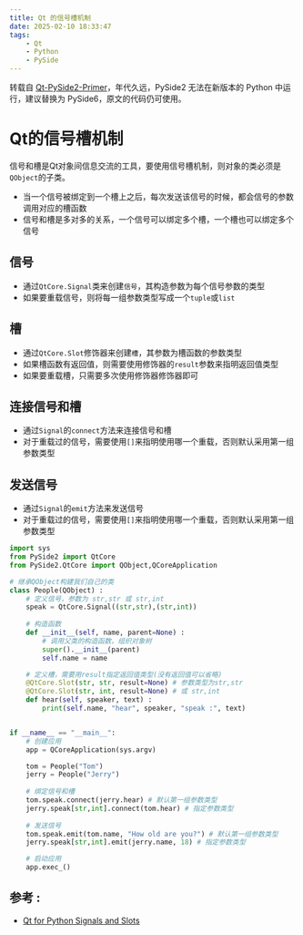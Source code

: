 ```yaml
---
title: Qt 的信号槽机制
date: 2025-02-10 18:33:47
tags:
    - Qt
    - Python
    - PySide
---
```


转载自 [Qt-PySide2-Primer](https://github.com/hubenchang0515/Qt-PySide2-Primer/blob/master/note/basic/02.signal_and_slot.md)，年代久远，PySide2 无法在新版本的 Python 中运行，建议替换为 PySide6，原文的代码仍可使用。

# Qt的信号槽机制
信号和槽是Qt对象间信息交流的工具，要使用信号槽机制，则对象的类必须是`QObject`的子类。
* 当一个信号被绑定到一个槽上之后，每次发送该信号的时候，都会信号的参数调用对应的槽函数
* 信号和槽是多对多的关系，一个信号可以绑定多个槽，一个槽也可以绑定多个信号

## 信号
* 通过`QtCore.Signal`类来创建`信号`，其构造参数为每个信号参数的类型
* 如果要重载信号，则将每一组参数类型写成一个`tuple`或`list`

## 槽
* 通过`QtCore.Slot`修饰器来创建`槽`，其参数为槽函数的参数类型
* 如果槽函数有返回值，则需要使用修饰器的`result`参数来指明返回值类型
* 如果要重载槽，只需要多次使用修饰器修饰器即可

## 连接信号和槽
* 通过`Signal`的`connect`方法来连接信号和槽
* 对于重载过的信号，需要使用`[]`来指明使用哪一个重载，否则默认采用第一组参数类型

## 发送信号
* 通过`Signal`的`emit`方法来发送信号
* 对于重载过的信号，需要使用`[]`来指明使用哪一个重载，否则默认采用第一组参数类型

```Python
import sys
from PySide2 import QtCore
from PySide2.QtCore import QObject,QCoreApplication

# 继承QObject构建我们自己的类
class People(QObject) :
    # 定义信号，参数为 str,str 或 str,int
    speak = QtCore.Signal((str,str),(str,int))
    
    # 构造函数
    def __init__(self, name, parent=None) :
        # 调用父类的构造函数，组织对象树
        super().__init__(parent) 
        self.name = name

    # 定义槽，需要用result指定返回值类型(没有返回值可以省略)
    @QtCore.Slot(str, str, result=None) # 参数类型为str,str
    @QtCore.Slot(str, int, result=None) # 或 str,int
    def hear(self, speaker, text) :
        print(self.name, "hear", speaker, "speak :", text)


if __name__ == "__main__":
    # 创建应用
    app = QCoreApplication(sys.argv)

    tom = People("Tom")
    jerry = People("Jerry")
    
    # 绑定信号和槽
    tom.speak.connect(jerry.hear) # 默认第一组参数类型
    jerry.speak[str,int].connect(tom.hear) # 指定参数类型
    
    # 发送信号
    tom.speak.emit(tom.name, "How old are you?") # 默认第一组参数类型
    jerry.speak[str,int].emit(jerry.name, 18) # 指定参数类型

    # 启动应用
    app.exec_()
```

## 参考 :  
* [Qt for Python Signals and Slots](https://wiki.qt.io/Qt_for_Python_Signals_and_Slots)